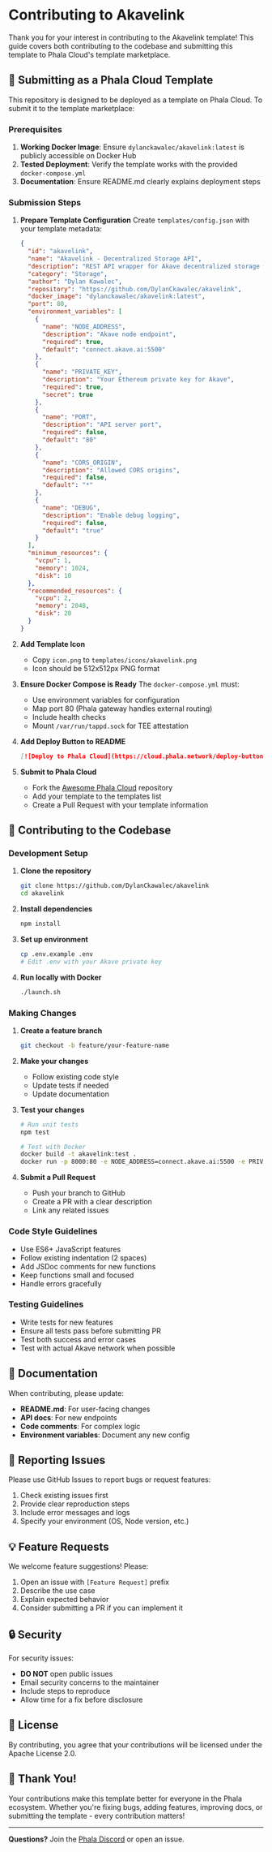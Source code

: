 # Contributing to Akavelink

Thank you for your interest in contributing to the Akavelink template! This guide covers both contributing to the codebase and submitting this template to Phala Cloud's template marketplace.

## 🚀 Submitting as a Phala Cloud Template

This repository is designed to be deployed as a template on Phala Cloud. To submit it to the template marketplace:

### Prerequisites
1. **Working Docker Image**: Ensure `dylanckawalec/akavelink:latest` is publicly accessible on Docker Hub
2. **Tested Deployment**: Verify the template works with the provided `docker-compose.yml`
3. **Documentation**: Ensure README.md clearly explains deployment steps

### Submission Steps

1. **Prepare Template Configuration**
   Create `templates/config.json` with your template metadata:
   ```json
   {
     "id": "akavelink",
     "name": "Akavelink - Decentralized Storage API",
     "description": "REST API wrapper for Akave decentralized storage with interactive UI",
     "category": "Storage",
     "author": "Dylan Kawalec",
     "repository": "https://github.com/DylanCkawalec/akavelink",
     "docker_image": "dylanckawalec/akavelink:latest",
     "port": 80,
     "environment_variables": [
       {
         "name": "NODE_ADDRESS",
         "description": "Akave node endpoint",
         "required": true,
         "default": "connect.akave.ai:5500"
       },
       {
         "name": "PRIVATE_KEY",
         "description": "Your Ethereum private key for Akave",
         "required": true,
         "secret": true
       },
       {
         "name": "PORT",
         "description": "API server port",
         "required": false,
         "default": "80"
       },
       {
         "name": "CORS_ORIGIN",
         "description": "Allowed CORS origins",
         "required": false,
         "default": "*"
       },
       {
         "name": "DEBUG",
         "description": "Enable debug logging",
         "required": false,
         "default": "true"
       }
     ],
     "minimum_resources": {
       "vcpu": 1,
       "memory": 1024,
       "disk": 10
     },
     "recommended_resources": {
       "vcpu": 2,
       "memory": 2048,
       "disk": 20
     }
   }
   ```

2. **Add Template Icon**
   - Copy `icon.png` to `templates/icons/akavelink.png`
   - Icon should be 512x512px PNG format

3. **Ensure Docker Compose is Ready**
   The `docker-compose.yml` must:
   - Use environment variables for configuration
   - Map port 80 (Phala gateway handles external routing)
   - Include health checks
   - Mount `/var/run/tappd.sock` for TEE attestation

4. **Add Deploy Button to README**
   ```markdown
   [![Deploy to Phala Cloud](https://cloud.phala.network/deploy-button.svg)](https://cloud.phala.network/templates/akavelink)
   ```

5. **Submit to Phala Cloud**
   - Fork the [Awesome Phala Cloud](https://github.com/Phala-Network/awesome-phala-cloud) repository
   - Add your template to the templates list
   - Create a Pull Request with your template information

## 🔧 Contributing to the Codebase

### Development Setup

1. **Clone the repository**
   ```bash
   git clone https://github.com/DylanCkawalec/akavelink
   cd akavelink
   ```

2. **Install dependencies**
   ```bash
   npm install
   ```

3. **Set up environment**
   ```bash
   cp .env.example .env
   # Edit .env with your Akave private key
   ```

4. **Run locally with Docker**
   ```bash
   ./launch.sh
   ```

### Making Changes

1. **Create a feature branch**
   ```bash
   git checkout -b feature/your-feature-name
   ```

2. **Make your changes**
   - Follow existing code style
   - Update tests if needed
   - Update documentation

3. **Test your changes**
   ```bash
   # Run unit tests
   npm test
   
   # Test with Docker
   docker build -t akavelink:test .
   docker run -p 8000:80 -e NODE_ADDRESS=connect.akave.ai:5500 -e PRIVATE_KEY=your_key akavelink:test
   ```

4. **Submit a Pull Request**
   - Push your branch to GitHub
   - Create a PR with a clear description
   - Link any related issues

### Code Style Guidelines

- Use ES6+ JavaScript features
- Follow existing indentation (2 spaces)
- Add JSDoc comments for new functions
- Keep functions small and focused
- Handle errors gracefully

### Testing Guidelines

- Write tests for new features
- Ensure all tests pass before submitting PR
- Test both success and error cases
- Test with actual Akave network when possible

## 📝 Documentation

When contributing, please update:
- **README.md**: For user-facing changes
- **API docs**: For new endpoints
- **Code comments**: For complex logic
- **Environment variables**: Document any new config

## 🐛 Reporting Issues

Please use GitHub Issues to report bugs or request features:
1. Check existing issues first
2. Provide clear reproduction steps
3. Include error messages and logs
4. Specify your environment (OS, Node version, etc.)

## 💡 Feature Requests

We welcome feature suggestions! Please:
1. Open an issue with `[Feature Request]` prefix
2. Describe the use case
3. Explain expected behavior
4. Consider submitting a PR if you can implement it

## 🔒 Security

For security issues:
- **DO NOT** open public issues
- Email security concerns to the maintainer
- Include steps to reproduce
- Allow time for a fix before disclosure

## 📄 License

By contributing, you agree that your contributions will be licensed under the Apache License 2.0.

## 🙏 Thank You!

Your contributions make this template better for everyone in the Phala ecosystem. Whether you're fixing bugs, adding features, improving docs, or submitting the template - every contribution matters!

---

**Questions?** Join the [Phala Discord](https://discord.gg/phala) or open an issue.